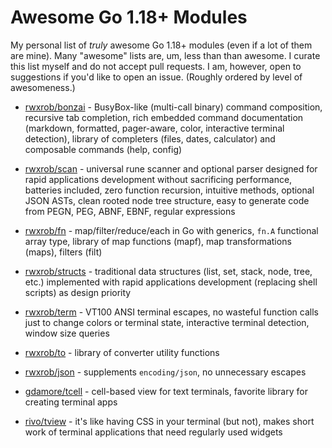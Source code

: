 # Awesome Go 1.18+ Modules

My personal list of *truly* awesome Go 1.18+ modules (even if a lot of
them are mine). Many "awesome" lists are, um, less than than awesome. I
curate this list myself and do not accept pull requests. I am, however,
open to suggestions if you'd like to open an issue. (Roughly ordered by
level of awesomeness.)

* [rwxrob/bonzai](https://github.com/rwxrob/bonzai) - BusyBox-like
  (multi-call binary) command composition, recursive tab completion,
  rich embedded command documentation (markdown, formatted, pager-aware,
  color, interactive terminal detection), library of completers (files,
  dates, calculator) and composable commands (help, config)

* [rwxrob/scan](https://github.com/rwxrob/scan) - universal rune
  scanner and optional parser designed for rapid applications
  development without sacrificing performance, batteries included, zero
  function recursion, intuitive methods, optional JSON ASTs, clean
  rooted node tree structure, easy to generate code from PEGN, PEG,
  ABNF, EBNF, regular expressions

* [rwxrob/fn](https://github.com/rwxrob/fn) - map/filter/reduce/each in
  Go with generics, `fn.A` functional array type, library of map
  functions (mapf), map transformations (maps), filters (filt)

* [rwxrob/structs](https://github.com/rwxrob/structs) - traditional data
  structures (list, set, stack, node, tree, etc.) implemented with rapid
  applications development (replacing shell scripts) as design priority

* [rwxrob/term](https://github.com/rwxrob/term) - VT100 ANSI terminal
  escapes, no wasteful function calls just to change colors or terminal
  state, interactive terminal detection, window size queries

* [rwxrob/to](https://github.com/rwxrob/to) - library of converter
  utility functions

* [rwxrob/json](https://github.com/rwxrob/json) - supplements
  `encoding/json`, no unnecessary escapes

* [gdamore/tcell](https://github.com/gdamore/tcell) - cell-based view
  for text terminals, favorite library for creating terminal apps

* [rivo/tview](https://github.com/rivo/tview) - it's like having CSS in
  your terminal (but not), makes short work of terminal applications
  that need regularly used widgets
